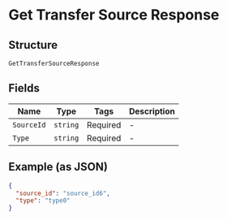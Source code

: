 
# Get Transfer Source Response

## Structure

`GetTransferSourceResponse`

## Fields

| Name | Type | Tags | Description |
|  --- | --- | --- | --- |
| `SourceId` | `string` | Required | - |
| `Type` | `string` | Required | - |

## Example (as JSON)

```json
{
  "source_id": "source_id6",
  "type": "type0"
}
```

